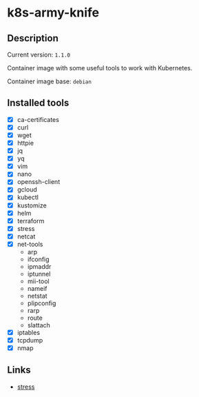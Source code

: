 
# k8s-army-knife

## Description

Current version: `1.1.0`

Container image with some useful tools to work with Kubernetes.

Container image base: `debian`

## Installed tools

- [x] ca-certificates
- [x] curl
- [x] wget
- [x] httpie
- [x] jq
- [x] yq
- [x] vim
- [x] nano
- [x] openssh-client
- [x] gcloud
- [x] kubectl
- [x] kustomize
- [x] helm
- [x] terraform
- [x] stress
- [x] netcat
- [x] net-tools
	- arp
	- ifconfig
	- ipmaddr
	- iptunnel
	- mii-tool
	- nameif
	- netstat
	- plipconfig
	- rarp
	- route
	- slattach
- [x] iptables
- [x] tcpdump
- [x] nmap

## Links

- [stress](https://www.geeksforgeeks.org/linux-stress-command-with-examples/)
